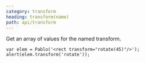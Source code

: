 ```yaml
---
category: transform
heading: transform(name)
path: api/transform
---
```



Get an array of values for the named transform.

    var elem = Pablo('<rect transform="rotate(45)"/>');
    alert(elem.transform('rotate'));

